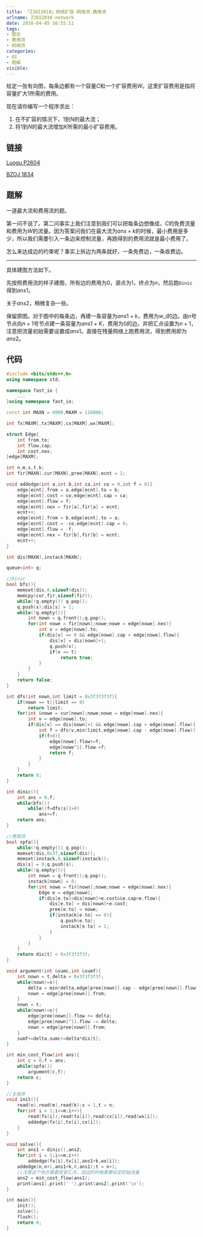 ```yaml
---
title: 「ZJOI2010」网络扩容-网络流-费用流
urlname: ZJOI2010-network
date: 2018-04-05 16:55:11
tags:
- 图论
- 费用流
- 网络流
categories: 
- OI
- 题解
visible:
---
```


给定一张有向图，每条边都有一个容量$C$和一个扩容费用$W$。这里扩容费用是指将容量扩大$1$所需的费用。

现在请你编写一个程序求出：
1. 在不扩容的情况下，$1$到$N$的最大流； 
2. 将$1$到$N$的最大流增加$K$所需的最小扩容费用。

<!-- more -->

## 链接

[Luogu P2604](https://www.luogu.org/problemnew/show/P2604)

[BZOJ 1834](https://www.lydsy.com/JudgeOnline/problem.php?id=1834)

## 题解

一道最大流和费用流的题。

第一问不说了。第二问事实上我们注意到我们可以把每条边想像成，$C$的免费流量和费用为$W$的流量。因为答案问我们在最大流为$ans+k$的时候，最小费用是多少，所以我们需要引入一条边来控制流量，再跑得到的费用流就是最小费用了。

怎么来达成边的约束呢？事实上拆边为两条就好，一条免费边，一条收费边。

- - -

具体建图方法如下。

先按照费用流的样子建图，所有边的费用为$0$，源点为$1$，终点为$n$，然后跑`Dinic`得到$ans1$。

关于$ans2$，稍微复杂一些。

保留原图。对于图中的每条边，再建一条容量为$ans1+k$，费用为$w\_i$的边。由$n$号节点向$n+1$号节点建一条容量为$ans1+K$，费用为$0$的边，并把汇点设置为$n+1$，注意把流量初始需要设置成$ans1$。直接在残量网络上跑费用流，得到费用即为$ans2$。

## 代码


```cpp
#include <bits/stdc++.h>
using namespace std;

namespace fast_io {
    ...
}using namespace fast_io;

const int MAXN = 6000,MAXM = 110000;

int fx[MAXM],tx[MAXM],cx[MAXM],wx[MAXM];

struct Edge{
    int from,to;
    int flow,cap;
    int cost,nex;
}edge[MAXM];

int n,m,s,t,k;
int fir[MAXN],cur[MAXN],pree[MAXN],ecnt = 2;

void addedge(int a,int b,int ca,int co = 0,int f = 0){
    edge[ecnt].from = a,edge[ecnt].to = b;
    edge[ecnt].cost = co,edge[ecnt].cap = ca;
    edge[ecnt].flow = f;
    edge[ecnt].nex = fir[a],fir[a] = ecnt;
    ecnt++;
    edge[ecnt].from = b,edge[ecnt].to = a;
    edge[ecnt].cost = -co,edge[ecnt].cap = 0;
    edge[ecnt].flow = -f;
    edge[ecnt].nex = fir[b],fir[b] = ecnt;
    ecnt++;
}

int dis[MAXN],instack[MAXN];

queue<int> q;

//Dinic
bool bfs(){
    memset(dis,0,sizeof(dis));
    memcpy(cur,fir,sizeof(fir));
    while(!q.empty()) q.pop();
    q.push(s);dis[s] = 1;
    while(!q.empty()){
        int nown = q.front();q.pop();
        for(int nowe = fir[nown];nowe;nowe = edge[nowe].nex){
            int v = edge[nowe].to;
            if(dis[v] == 0 && edge[nowe].cap > edge[nowe].flow){
                dis[v] = dis[nown]+1;
                q.push(v);
                if(v == t)
                    return true;
            }
        }
    }
    return false;
}

int dfs(int nown,int limit = 0x3f3f3f3f){
    if(nown == t||limit == 0)
        return limit;
    for(int &nowe = cur[nown];nowe;nowe = edge[nowe].nex){
        int v = edge[nowe].to;
        if(dis[v] == dis[nown]+1 && edge[nowe].cap > edge[nowe].flow){
            int f = dfs(v,min(limit,edge[nowe].cap - edge[nowe].flow));
            if(f>0){
                edge[nowe].flow+=f;
                edge[nowe^1].flow-=f;
                return f;
            }
        }
    }
    return 0;
}

int dinic(){
    int ans = 0,f;
    while(bfs())
        while((f=dfs(s))>0)
            ans+=f;
    return ans;
}

//费用流
bool spfa(){
    while(!q.empty()) q.pop();
    memset(dis,0x3f,sizeof(dis));
    memset(instack,0,sizeof(instack));
    dis[s] = 0;q.push(s);
    while(!q.empty()){
        int nown = q.front();q.pop();
        instack[nown] = 0;
        for(int nowe = fir[nown];nowe;nowe = edge[nowe].nex){
            Edge e = edge[nowe];
            if(dis[e.to]>dis[nown]+e.cost&&e.cap>e.flow){
                dis[e.to] = dis[nown]+e.cost;
                pree[e.to] = nowe;
                if(instack[e.to] == 0){
                    q.push(e.to);
                    instack[e.to] = 1;
                }
            }
        }
    }
    return dis[t] < 0x3f3f3f3f;
}

void argument(int &sumc,int &sumf){
    int nown = t,delta = 0x3f3f3f3f;
    while(nown!=s){
        delta = min(delta,edge[pree[nown]].cap - edge[pree[nown]].flow);
        nown = edge[pree[nown]].from;
    }
    nown = t;
    while(nown!=s){
        edge[pree[nown]].flow += delta;
        edge[pree[nown]^1].flow -= delta;
        nown = edge[pree[nown]].from;
    }
    sumf+=delta,sumc+=delta*dis[t];
}

int min_cost_flow(int ans){
    int c = 0,f = ans;
    while(spfa())
        argument(c,f);
    return c;
}

//主程序
void init(){
    read(n),read(m),read(k);s = 1,t = n;
    for(int i = 1;i<=m;i++){
        read(fx[i]),read(tx[i]),read(cx[i]),read(wx[i]);
        addedge(fx[i],tx[i],cx[i]);
    }
}

void solve(){
    int ans1 = dinic(),ans2;
    for(int i = 1;i<=m;i++)
        addedge(fx[i],tx[i],ans1+k,wx[i]);
    addedge(n,n+1,ans1+k,0,ans1);t = n+1;
    //注意这个地方需要改变汇点，加边的时候需要给定初始流量
    ans2 = min_cost_flow(ans1);
    print(ans1),print(' '),print(ans2),print('\n');
}

int main(){
    init();
    solve();
    flush();
    return 0;
}
```

